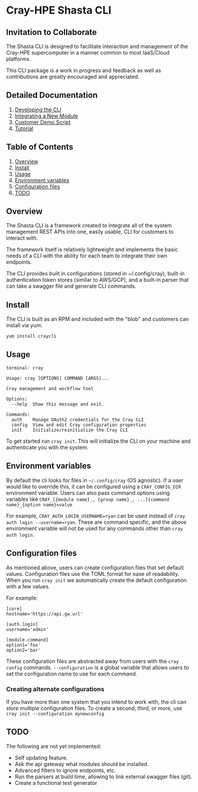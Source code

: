 # Cray-HPE Shasta CLI

## Invitation to Collaborate

The Shasta CLI is designed to facilitate interaction and management of the Cray-HPE supercomputer in a manner common to most IaaS/Cloud platforms.

This CLI package is a work in progress and feedback as well as contributions are greatly encouraged and appreciated.

## Detailed Documentation

1. [Developing the CLI](Developing.md)
1. [Integrating a New Module](Integration.md)
1. [Customer Demo Script](demo.md)
1. [Tutorial](Tutorial.md)

## Table of Contents

1. [Overview](#Overview)
1. [Install](#Install)
1. [Usage](#Usage)
1. [Environment variables](#Environment-variables)
1. [Configuration files](#Configuration-files)
1. [TODO](#TODO)

## Overview

The Shasta CLI is a framework created to integrate all of the system management
REST APIs into one, easily usable, CLI for customers to interact with.

The framework itself is relatively lightweight and implements the basic
needs of a CLI with the ability for each team to integrate their own endpoints.

The CLI provides built in configurations (stored in ~/.config/cray), built-in
authentication token stores (similar to AWS/GCP), and a built-in parser
that can take a swagger file and generate CLI commands.

## Install

The CLI is built as an RPM and included with the "blob" and customers can install via yum:

    yum install craycli

## Usage

    terminal: cray

    Usage: cray [OPTIONS] COMMAND [ARGS]...

    Cray management and workflow tool

    Options:
      --help  Show this message and exit.

    Commands:
      auth    Manage OAuth2 credentials for the Cray CLI
      config  View and edit Cray configuration properties
      init    Initialize/reinitialize the Cray CLI

To get started run `cray init`. This will initialize the CLI on your machine and
authenticate you with the system.

## Environment variables

By default the cli looks for files in `~/.config/cray` (OS agnostic).
If a user would like to override this, it can be configured using a `CRAY_CONFIG_DIR`
environment variable. Users can also pass command options using variables like
`CRAY_[{module name}_, {group name}_, ...]{command name}_{option name}=value`

For example, `CRAY_AUTH_LOGIN_USERNAME=ryan` can be used instead of
`cray auth login --username=ryan`. These are command specific, and the above
environment variable will not be used for any commands other than `cray auth login`.

## Configuration files

As mentioned above, users can create configuration files that set default values.
Configuration files use the TOML format for ease of readability. When you run
`cray init` we automatically create the default configuration with a few values.

For example:

    [core]
    hostname='https://api.gw.url'

    [auth.login]
    username='admin'

    [module.command]
    option1='foo'
    option2='bar'

These configuration files are abstracted away from users with the `cray config`
commands. `--configuration` is a global variable that allows users to set the
configuration name to use for each command.

### Creating alternate configurations

If you have more than one system that you intend to work with, the cli can store multiple configuration files.  To create a second, third, or more, use `cray init --configuration mynewconfig`

## TODO

The following are not yet implemented:

- Self updating feature.
- Ask the api gateway what modules should be installed.
- Advanced filters to ignore endpoints, etc.
- Run the parsers at build time, allowing to link external swagger files (git).
- Create a functional test generator

